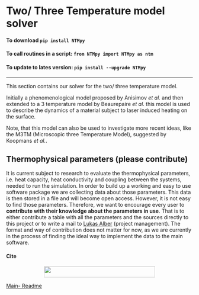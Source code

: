 # Two/ Three Temperature model solver 

#### To download                    `pip install NTMpy`

#### To call routines in a script:   `from NTMpy import NTMpy as ntm`

#### To update to lates version:     `pip install --upgrade NTMpy`
--------------------------------------

This section contains our solver for the two/ three temperature model. 

Initially a phenomenological model proposed by Anisimov _et al._ and then extended to a 3 temperature model by Beaurepaire _et al_. this model is used to describe the dynamics of a material subject to laser induced heating on the surface. 

Note, that this model can also be used to investigate more recent ideas, like the M3TM (Microscopic three Temperature Model), suggested by Koopmans _et al._. 

## Thermophysical parameters (please contribute)

It is current subject to research to evaluate the thermophysical parameters, i.e. heat capacity, heat conductivity and coupling between the systems, needed to run the simulation. In order to build up a working and easy to use software package we are collecting data about those parameters. This data is then stored in a file and will become open access. However, it is not easy to find those parameters. Therefore, we want to encourage every user to **contribute with their knowledge about the parameters in use**. 
That is to either contribute a table with all the parameters and the sources directly to this project or to write a mail to [Lukas Alber](mailto:lukas.alber@fysik.su.se) (project management). 
The format and way of contribution does not matter for now, as we are currently in the process of finding the ideal way to implement the data to the main software.

#### Cite 
   <p align="center"> 
   <img src="https://zenodo.org/badge/DOI/10.5281/zenodo.3333493.svg" width="300" height="30" />   
   </p>




[Main- Readme](https://github.com/udcm-su/heat-diffusion-1D)
